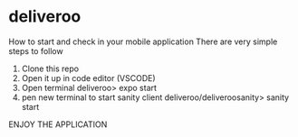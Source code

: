 # deliveroo

How to start and check in your mobile application
There are very simple steps to follow

1) Clone this repo
2) Open it up in code editor (VSCODE)
3) Open terminal
  deliveroo> expo start 
4) pen new terminal to start sanity client
  deliveroo/deliveroosanity> sanity start
  
ENJOY THE APPLICATION
